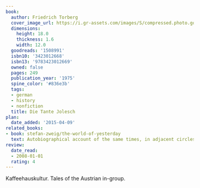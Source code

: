 ```yaml
---
book:
  author: Friedrich Torberg
  cover_image_url: https://i.gr-assets.com/images/S/compressed.photo.goodreads.com/books/1488750345l/1508991._SY475_.jpg
  dimensions:
    height: 18.0
    thickness: 1.6
    width: 12.0
  goodreads: '1508991'
  isbn10: '3423012668'
  isbn13: '9783423012669'
  owned: false
  pages: 249
  publication_year: '1975'
  spine_color: '#836e3b'
  tags:
  - german
  - history
  - nonfiction
  title: Die Tante Jolesch
plan:
  date_added: '2015-04-09'
related_books:
- book: stefan-zweig/the-world-of-yesterday
  text: Autobiographical account of the same times, in adjacent circles.
review:
  date_read:
  - 2008-01-01
  rating: 4
---
```


Kaffeehauskultur. Tales of the Austrian in-group.
